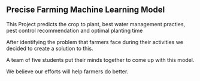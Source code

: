 ## Precise Farming Machine Learning Model
<p>This Project predicts the crop to plant, best water management practies, pest control recommendation and optimal planting time</p>
After identifying the problem that farmers face during their activities we decided to create a solution to this.

A team of five students put their minds together to come up with this model.

We believe our efforts will help farmers do better.
